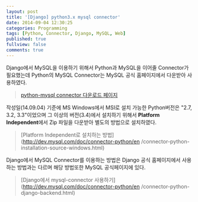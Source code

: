 ```yaml
---
layout: post
title: '[Django] python3.x mysql connector'
date: 2014-09-04 12:30:25
categories: Programming
tags: [Python, Connector, Django, MySQL, Web]
published: true
fullview: false
comments: true
---
```


Django에서 MySQL을 이용하기 위해서 Python과 MySQL을 이어줄 Connector가 필요했는데 Python의 MySQL Connector는 MySQL 공식 홈페이지에서 다운받아 사용하였다.


> [python-mysql connector 다운로드 페이지](http://dev.mysql.com/downloads/connector/python/)


작성일(14.09.04) 기준에 MS Windows에서 MSI로 설치 가능한 Python버전은 "2.7, 3.2, 3.3"이었으며 그 이상의 버전(3.4)에서 설치하기 위해서 **Platform Independent**에서 Zip 파일을 다운받아 별도의 방법으로 설치하였다.


> [Platform Independent로 설치하는 방법](http://dev.mysql.com/doc/connector-python/en
/connector-python-installation-source-windows.html)

Django에서 MySQL Connector를 이용하는 방법은 Django 공식 홈페이지에서 사용하는 방법과는 다르며 해당 방법또한 MySQL 공식페이지에 있다.

> [Django에서 mysql-connector 사용하기](http://dev.mysql.com/doc/connector-python/en
/connector-python-django-backend.html)
